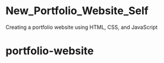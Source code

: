 # New_Portfolio_Website_Self
Creating a portfolio website using HTML, CSS, and JavaScript
# portfolio-website
